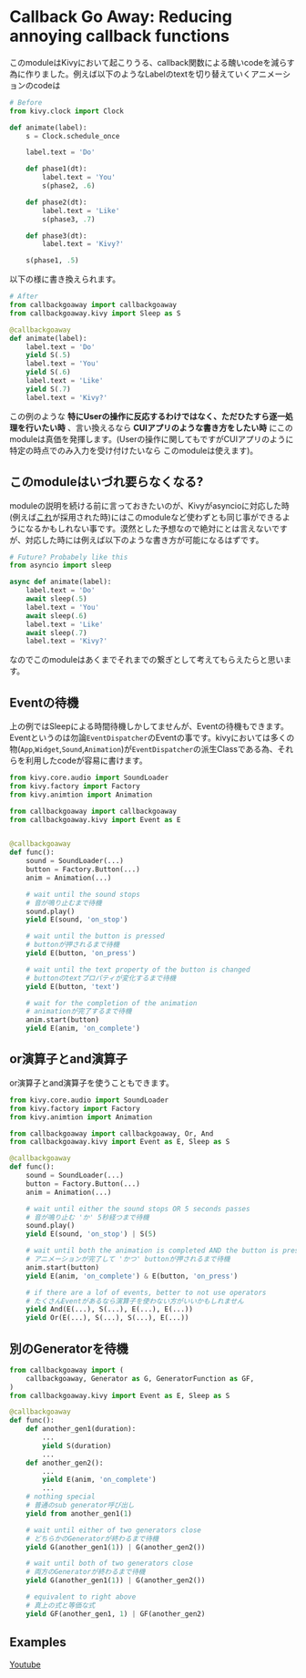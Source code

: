 # Callback Go Away: Reducing annoying callback functions

このmoduleはKivyにおいて起こりうる、callback関数による醜いcodeを減らす為に作りました。例えば以下のようなLabelのtextを切り替えていくアニメーションのcodeは

```python
# Before
from kivy.clock import Clock

def animate(label):
    s = Clock.schedule_once

    label.text = 'Do'

    def phase1(dt):
        label.text = 'You'
        s(phase2, .6)

    def phase2(dt):
        label.text = 'Like'
        s(phase3, .7)

    def phase3(dt):
        label.text = 'Kivy?'

    s(phase1, .5)
```

以下の様に書き換えられます。

```python
# After
from callbackgoaway import callbackgoaway
from callbackgoaway.kivy import Sleep as S

@callbackgoaway
def animate(label):
    label.text = 'Do'
    yield S(.5)
    label.text = 'You'
    yield S(.6)
    label.text = 'Like'
    yield S(.7)
    label.text = 'Kivy?'
```

この例のような **特にUserの操作に反応するわけではなく、ただひたすら逐一処理を行いたい時** 、言い換えるなら **CUIアプリのような書き方をしたい時** にこのmoduleは真価を発揮します。(Userの操作に関してもですがCUIアプリのように特定の時点でのみ入力を受け付けたいなら
このmoduleは使えます)。

## このmoduleはいづれ要らなくなる?

moduleの説明を続ける前に言っておきたいのが、Kivyがasyncioに対応した時(例えば[これ](https://github.com/kivy/kivy/pull/5241)が採用された時)にはこのmoduleなど使わずとも同じ事ができるようになるかもしれない事です。漠然とした予想なので絶対にとは言えないですが、対応した時には例えば以下のような書き方が可能になるはずです。

```python
# Future? Probabely like this
from asyncio import sleep

async def animate(label):
    label.text = 'Do'
    await sleep(.5)
    label.text = 'You'
    await sleep(.6)
    label.text = 'Like'
    await sleep(.7)
    label.text = 'Kivy?'
```

なのでこのmoduleはあくまでそれまでの繋ぎとして考えてもらえたらと思います。

## Eventの待機

上の例ではSleepによる時間待機しかしてませんが、Eventの待機もできます。Eventというのは勿論`EventDispatcher`のEventの事です。kivyにおいては多くの物(`App`,`Widget`,`Sound`,`Animation`)が`EventDispatcher`の派生Classである為、それらを利用したcodeが容易に書けます。

```python
from kivy.core.audio import SoundLoader
from kivy.factory import Factory
from kivy.animtion import Animation

from callbackgoaway import callbackgoaway
from callbackgoaway.kivy import Event as E


@callbackgoaway
def func():
    sound = SoundLoader(...)
    button = Factory.Button(...)
    anim = Animation(...)

    # wait until the sound stops
    # 音が鳴り止むまで待機
    sound.play()
    yield E(sound, 'on_stop')

    # wait until the button is pressed
    # buttonが押されるまで待機
    yield E(button, 'on_press')

    # wait until the text property of the button is changed
    # buttonのtextプロパティが変化するまで待機
    yield E(button, 'text')

    # wait for the completion of the animation
    # animationが完了するまで待機
    anim.start(button)
    yield E(anim, 'on_complete')
```

## or演算子とand演算子

or演算子とand演算子を使うこともできます。

```python
from kivy.core.audio import SoundLoader
from kivy.factory import Factory
from kivy.animtion import Animation

from callbackgoaway import callbackgoaway, Or, And
from callbackgoaway.kivy import Event as E, Sleep as S

@callbackgoaway
def func():
    sound = SoundLoader(...)
    button = Factory.Button(...)
    anim = Animation(...)

    # wait until either the sound stops OR 5 seconds passes
    # 音が鳴り止む 'か' 5秒経つまで待機
    sound.play()
    yield E(sound, 'on_stop') | S(5)

    # wait until both the animation is completed AND the button is pressed
    # アニメーションが完了して 'かつ' buttonが押されるまで待機
    anim.start(button)
    yield E(anim, 'on_complete') & E(button, 'on_press')

    # if there are a lof of events, better to not use operators
    # たくさんEventがあるなら演算子を使わない方がいいかもしれません
    yield And(E(...), S(...), E(...), E(...))
    yield Or(E(...), S(...), S(...), E(...))
```

## 別のGeneratorを待機

```python
from callbackgoaway import (
    callbackgoaway, Generator as G, GeneratorFunction as GF,
)
from callbackgoaway.kivy import Event as E, Sleep as S

@callbackgoaway
def func():
    def another_gen1(duration):
        ...
        yield S(duration)
        ...
    def another_gen2():
        ...
        yield E(anim, 'on_complete')
        ...
    # nothing special
    # 普通のsub generator呼び出し
    yield from another_gen1(1)

    # wait until either of two generators close
    # どちらかのGeneratorが終わるまで待機
    yield G(another_gen1(1)) | G(another_gen2())

    # wait until both of two generators close
    # 両方のGeneratorが終わるまで待機
    yield G(another_gen1(1)) | G(another_gen2())

    # equivalent to right above
    # 真上の式と等価な式
    yield GF(another_gen1, 1) | GF(another_gen2)
```

## Examples

[Youtube](https://www.youtube.com/playlist?list=PLNdhqAjzeEGgS6FLxdXCdb_ldCwUCZLXu)

